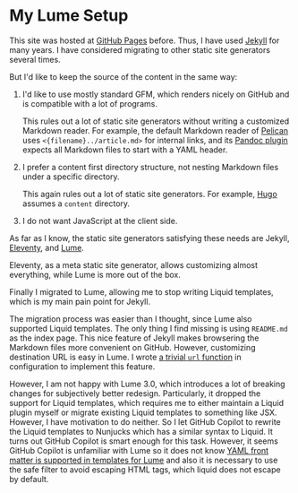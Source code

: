 # My Lume Setup

This site was hosted at [GitHub Pages][] before.
Thus, I have used [Jekyll][] for many years.
I have considered migrating to other static site generators several times.

[GitHub Pages]: https://pages.github.com
[Jekyll]: https://jekyllrb.com

But I'd like to keep the source of the content in the same way:

1. I'd like to use mostly standard GFM, which renders nicely on GitHub and is compatible with a lot of programs.

    This rules out a lot of static site generators without writing a customized Markdown reader.
    For example, the default Markdown reader of [Pelican][] uses `<{filename}../article.md>` for internal links,
    and its [Pandoc plugin][pelican-pandoc] expects all Markdown files to start with a YAML header.

2. I prefer a content first directory structure, not nesting Markdown files under a specific directory.

    This again rules out a lot of static site generators.
    For example, [Hugo][] assumes a `content` directory.

3. I do not want JavaScript at the client side.

[Pelican]: https://docs.getpelican.com/en/latest/content.html#linking-to-internal-content
[pelican-pandoc]: https://github.com/pelican-plugins/pandoc-reader#specifying-file-metadata
[Hugo]: https://gohugo.io/getting-started/configuration/#contentdir

As far as I know, the static site generators satisfying these needs are Jekyll, [Eleventy][], and [Lume][].

[Eleventy]: https://www.11ty.dev
[Lume]: https://lume.land

Eleventy, as a meta static site generator, allows customizing almost everything,
while Lume is more out of the box.

Finally I migrated to Lume, allowing me to stop writing Liquid templates,
which is my main pain point for Jekyll.

The migration process was easier than I thought, since Lume also supported Liquid templates.
The only thing I find missing is using `README.md` as the index page.
This nice feature of Jekyll makes browsering the Markdown files more convenient on GitHub.
However, customizing destination URL is easy in Lume.
I wrote [a trivial `url` function][url] in configuration to implement this feature.

[url]: https://github.com/weakish/weakish.github.com/commit/1d8a2f4b7682cf246cb8e2d3996b5bb66c431240

However, I am not happy with Lume 3.0,
which introduces a lot of breaking changes for subjectively better redesign.
Particularly, it dropped the support for Liquid templates, which requires me to either maintain a Liquid plugin myself or migrate existing Liquid templates to something like JSX.
However, I have motivation to do neither.
So I let GitHub Copilot to rewrite the Liquid templates to Nunjucks which has a similar syntax to Liquid.
It turns out GitHub Copilot is smart enough for this task.
However, it seems GitHub Copilot is unfamiliar with Lume
so it does not know [YAML front matter is supported in templates for Lume][Lume templates]
and also it is necessary to use the safe filter to avoid escaping HTML tags,
which liquid does not escape by default.

[Lume templates]: https://lume.land/docs/creating-pages/layouts/#layout-data "Lume documentation on layout data"